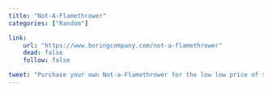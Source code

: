 ```yaml
---
title: "Not-A-Flamethrower"
categories: ["Random"]

link:
    url: "https://www.boringcompany.com/not-a-flamethrower"
    dead: false
    follow: false

tweet: "Purchase your own Not-a-Flamethrower for the low low price of $Not Available!"
---
```

